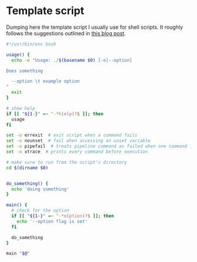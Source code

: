 # Template script

Dumping here the template script I usually use for shell scripts. It roughly follows the suggestions outlined in [this blog post](https://sharats.me/posts/shell-script-best-practices/).

```bash
#!/usr/bin/env bash

usage() {
  echo -e "Usage: ./$(basename $0) [-o|--option]

Does something

  --option \t example option
"
  exit
}

# show help
if [[ "${1-}" =~ ^-*h(elp)?$ ]]; then
  usage
fi

set -o errexit  # exit script when a command fails
set -o nounset  # fail when accessing an unset variable
set -o pipefail  # treats pipeline command as failed when one command in the pipeline fails
set -o xtrace  # prints every command before execution

# make sure to run from the script's directory
cd $(dirname $0)


do_something() {
  echo 'doing something'
}

main() {
  # check for the option
  if [[ "${1-}" =~ ^-*o(ption)?$ ]]; then
    echo '--option flag is set'
  fi

  do_something
}

main "$@"
```
